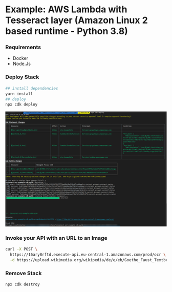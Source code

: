 Example: AWS Lambda with Tesseract layer (Amazon Linux 2 based runtime - Python 3.8)
===

### Requirements

- Docker
- Node.Js

### Deploy Stack

```bash
## install dependencies
yarn install
## deploy
npx cdk deploy
```

![Deployment](./deployment.png)

### Invoke your API with an URL to an Image

```bash
curl -X POST \
  https://16ary8rftd.execute-api.eu-central-1.amazonaws.com/prod/ocr \
  -d https://upload.wikimedia.org/wikipedia/de/e/eb/Goethe_Faust_Textbeispiel_Grossschreibung.png
```

### Remove Stack

```
npx cdk destroy
```